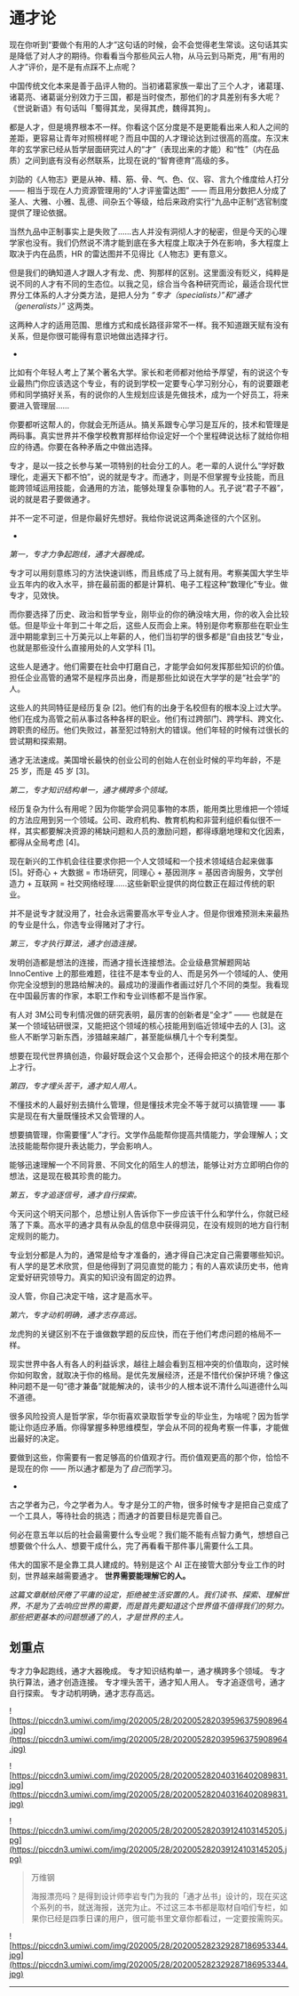 # 通才论

现在你听到“要做个有用的人才”这句话的时候，会不会觉得老生常谈。这句话其实是降低了对人才的期待。你看看当今那些风云人物，从马云到马斯克，用“有用的人才”评价，是不是有点踩不上点呢？

中国传统文化本来是善于品评人物的。当初诸葛家族一辈出了三个人才，诸葛瑾、诸葛亮、诸葛诞分别效力于三国，都是当时俊杰，那他们的才具差别有多大呢？《世说新语》有句话叫「蜀得其龙，吴得其虎，魏得其狗」。

都是人才，但是境界根本不一样。你看这个区分度是不是更能看出来人和人之间的差距，更容易让青年对照榜样呢？而且中国的人才理论达到过很高的高度。东汉末年的玄学家已经从哲学层面研究过人的“才”（表现出来的才能）和“性”（内在品质）之间到底有没有必然联系，比现在说的“智育德育”高级的多。

刘劭的《人物志》更是从神、精、筋、骨、气、色、仪、容、言九个维度给人打分 —— 相当于现在人力资源管理用的“人才评鉴雷达图” —— 而且用分数把人分成了圣人、大雅、小雅、乱德、间杂五个等级，给后来政府实行“九品中正制”选官制度提供了理论依据。

当然九品中正制事实上是失败了……古人并没有洞彻人才的秘密，但是今天的心理学家也没有。我们仍然说不清才能到底在多大程度上取决于外在影响，多大程度上取决于内在品质，HR 的雷达图并不见得比《人物志》更有意义。

但是我们的确知道人才跟人才有龙、虎、狗那样的区别。这里面没有贬义，纯粹是说不同的人才有不同的生态位。以我之见，综合当今各种研究而论，最适合现代世界分工体系的人才分类方法，是把人分为 *“专才（specialists）”和“通才（generalists）”* 这两类。

这两种人才的适用范围、思维方式和成长路径非常不一样。我不知道跟天赋有没有关系，但是你很可能得有意识地做出选择才行。

*

比如有个年轻人考上了某个著名大学。家长和老师都对他给予厚望，有的说这个专业最热门你应该选这个专业，有的说到学校一定要专心学习别分心，有的说要跟老师和同学搞好关系，有的说你的人生规划应该是先做技术，成为一个好员工，将来要进入管理层……

你要都听这帮人的，你就会无所适从。搞关系跟专心学习是互斥的，技术和管理是两码事。真实世界并不像学校教育那样给你设定好一个个里程碑说达标了就给你相应的待遇。你要在各种矛盾之中做出选择。

专才，是以一技之长参与某一项特别的社会分工的人。老一辈的人说什么“学好数理化，走遍天下都不怕”，说的就是专才。而通才，则是不但掌握专业技能，而且能跨领域运用技能，会通用的方法，能够处理复杂事物的人。孔子说“君子不器”，说的就是君子要做通才。

并不一定不可逆，但是你最好先想好。我给你说说这两条途径的六个区别。

*

 *第一，专才力争起跑线，通才大器晚成。*

专才可以用刻意练习的方法快速训练，而且练成了马上就有用。考察美国大学生毕业五年内的收入水平，排在最前面的都是计算机、电子工程这种“数理化”专业。做专才，见效快。

而你要选择了历史、政治和哲学专业，刚毕业的你的确没啥大用，你的收入会比较低。但是毕业十年到二十年之后，这些人反而会上来。特别是你考察那些在职业生涯中期能拿到三十万美元以上年薪的人，他们当初学的很多都是“自由技艺”专业，也就是那些没什么直接用处的人文学科 [1]。

这些人是通才。他们需要在社会中打磨自己，才能学会如何发挥那些知识的价值。担任企业高管的通常不是程序员出身，而是那些比如说在大学学的是“社会学”的人。

这些人的共同特征是经历复杂 [2]。他们有的出身于名校但有的根本没上过大学。他们在成为高管之前从事过各种各样的职业。他们有过跨部门、跨学科、跨文化、跨职责的经历。他们失败过，甚至犯过特别大的错误。他们年轻的时候有过很长的尝试期和探索期。

通才无法速成。美国增长最快的创业公司的创始人在创业时候的平均年龄，不是 25 岁，而是 45 岁 [3]。

 *第二，专才知识结构单一，通才横跨多个领域。*

经历复杂为什么有用呢？因为你能学会洞见事物的本质，能用类比思维把一个领域的方法应用到另一个领域。公司、政府机构、教育机构和非营利组织看似很不一样，其实都要解决资源的稀缺问题和人员的激励问题，都得琢磨地理和文化因素，都得从全局考虑 [4]。

现在新兴的工作机会往往要求你把一个人文领域和一个技术领域结合起来做事 [5]。好奇心 + 大数据 = 市场研究，同理心 + 基因测序 = 基因咨询服务，文学创造力 + 互联网 = 社交网络经理……这些新职业提供的岗位数正在超过传统的职业。

并不是说专才就没用了，社会永远需要高水平专业人才。但是你很难预测未来最热的专业是什么，你选专业得赌对了才行。

 *第三，专才执行算法，通才创造连接。*

发明创造都是想法的连接，而通才擅长连接想法。企业级悬赏解题网站 InnoCentive 上的那些难题，往往不是本专业的人、而是另外一个领域的人、使用你完全没想到的思路给解决的。最成功的漫画作者画过好几个不同的类型。我看现在中国最厉害的作家，本职工作和专业训练都不是当作家。

有人对 3M公司专利情况做的研究表明，最厉害的创新者是“全才” —— 也就是在某一个领域钻研很深，又能把这个领域的核心技能用到临近领域中去的人 [3]。这些人不断学习新东西，涉猎越来越广，甚至能纵横几十个专利类型。

想要在现代世界搞创造，你最好既会这个又会那个，还得会把这个的技术用在那个上才行。

 *第四，专才埋头苦干，通才知人用人。*

不懂技术的人最好别去搞什么管理，但是懂技术完全不等于就可以搞管理 —— 事实是现在有大量既懂技术又会管理的人。

想要搞管理，你需要懂“人”才行。文学作品能帮你提高共情能力，学会理解人；文法技能能帮你提升表达能力，学会影响人。

能够迅速理解一个不同背景、不同文化的陌生人的想法，能够让对方立即明白你的想法，这是现在极其珍贵的能力。

 *第五，专才追逐信号，通才自行探索。*

今天问这个明天问那个，总想让别人告诉你下一步应该干什么和学什么，你就已经落了下乘。高水平的通才具有从杂乱的信息中获得洞见，在没有规则的地方自行制定规则的能力。

专业划分都是人为的，通常是给专才准备的，通才得自己决定自己需要哪些知识。有人学的是艺术欣赏，但是他得到了洞见直觉的能力；有的人喜欢读历史书，他肯定爱好研究领导力。真实的知识没有固定的边界。

没人管，你自己决定干啥，这才是高水平。

 *第六，专才动机明确，通才志存高远。*

龙虎狗的关键区别不在于谁做数学题的反应快，而在于他们考虑问题的格局不一样。

现实世界中各人有各人的利益诉求，越往上越会看到互相冲突的价值取向，这时候你如何取舍，就取决于你的格局。是优先发展经济，还是不惜代价保护环境？像这种问题不是一句“德才兼备”就能解决的，读书少的人根本说不清什么叫道德什么叫不道德。

很多风险投资人是哲学家，华尔街喜欢录取哲学专业的毕业生，为啥呢？因为哲学能让你适应矛盾。你得掌握多种思维模型，学会从不同的视角考察一件事，才能做出最好的决定。

要做到这些，你需要有一套足够高的价值观才行。而价值观更高的那个你，恰恰不是现在的你 —— 所以通才都是为了*自己*而学习。

*

古之学者为己，今之学者为人。专才是分工的产物，很多时候专才是把自己变成了一个工具人，等待社会的挑选；而通才的首要目标是完善自己。

何必在意五年以后的社会最需要什么专业呢？我们能不能有点智力勇气，想想自己想要做个什么人、想要干成什么，完了再看看干那件事儿需要什么工具。

伟大的国家不是全靠工具人建成的。特别是这个 AI 正在接管大部分专业工作的时刻，世界越来越需要通才。 **世界需要能理解它的人。**

 *这篇文章献给厌倦了平庸的设定，拒绝被生活安置的人。我们读书、探索、理解世界，不是为了去响应世界的需要，而是首先要知道这个世界值不值得我们的努力。那些把更基本的问题想通了的人，才是世界的主人。*

## 划重点

专才力争起跑线，通才大器晚成。
专才知识结构单一，通才横跨多个领域。
专才执行算法，通才创造连接。
专才埋头苦干，通才知人用人。
专才追逐信号，通才自行探索。
专才动机明确，通才志存高远。

![https://piccdn3.umiwi.com/img/202005/28/202005282039596375908964.jpg](https://piccdn3.umiwi.com/img/202005/28/202005282039596375908964.jpg)

![https://piccdn3.umiwi.com/img/202005/28/202005282040316402089831.jpg](https://piccdn3.umiwi.com/img/202005/28/202005282040316402089831.jpg)

![https://piccdn3.umiwi.com/img/202005/28/202005282039124103145205.jpg](https://piccdn3.umiwi.com/img/202005/28/202005282039124103145205.jpg)

> 万维钢
> 
> 海报漂亮吗？是得到设计师李岩专门为我的「通才丛书」设计的，现在买这个系列的书，就送海报，送完为止。不过这三本书都是取材自咱们专栏，如果你已经是四季日课的用户，很可能书里文章你都看过，一定要按需购买。

![https://piccdn3.umiwi.com/img/202005/28/202005282329287186953344.jpg](https://piccdn3.umiwi.com/img/202005/28/202005282329287186953344.jpg)

---
